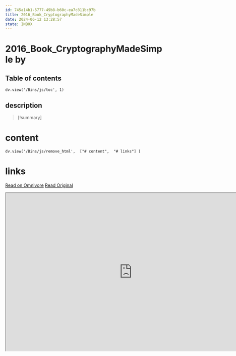 ```yaml
---
id: 745a14b1-5777-49b8-b60c-ea7c811bc97b
title: 2016_Book_CryptographyMadeSimple
date: 2024-06-12 13:28:57
state: INBOX
---
```


# 2016_Book_CryptographyMadeSimple by 
## Table of contents
```dataviewjs 
dv.view('/Bins/js/toc', 1) 
```


## description
>[!summary] 
> 


# content
```dataviewjs 
dv.view('/Bins/js/remove_html',  ["# content",  "# links"] ) 
```




# links
[Read on Omnivore](https://omnivore.app/me/u-65-c-34-dc-4-3-d-38-4-e-03-b-13-b-b-7-c-90-d-412597-2016-book--1900bfe5b03)
[Read Original](https://omnivore.app/attachments/u/65c34dc4-3d38-4e03-b13b-b7c90d412597/2016_Book_CryptographyMadeSimple.pdf)

<iframe src="https://omnivore.app/attachments/u/65c34dc4-3d38-4e03-b13b-b7c90d412597/2016_Book_CryptographyMadeSimple.pdf"  width="800" height="500"></iframe>
